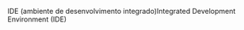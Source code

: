 <span data-ttu-id="8d3e0-101">IDE (ambiente de desenvolvimento integrado)</span><span class="sxs-lookup"><span data-stu-id="8d3e0-101">Integrated Development Environment (IDE)</span></span>